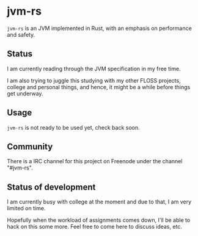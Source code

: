 # jvm-rs

`jvm-rs` is an JVM implemented in Rust, with an emphasis on
performance and safety.

## Status

I am currently reading through the JVM specification in my free time.

I am also trying to juggle this studying with my other FLOSS projects,
college and personal things, and hence, it might be a while before
things get underway.

## Usage

`jvm-rs` is not ready to be used yet, check back soon.

## Community

There is a IRC channel for this project on Freenode under the
channel "#jvm-rs".


## Status of development

I am currently busy with college at the moment and due to that, I am
very limited on time.

Hopefully when the workload of assignments comes down, I'll be able to
hack on this some more.
Feel free to come here to discuss ideas, etc.
